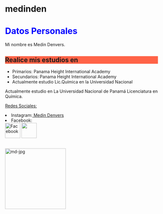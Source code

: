 # medinden
<html>
<body>
<h1 style="color:blue;">Datos Personales </h1>
<p>
Mi nombre es Medin Denvers.
<h2 style="background-color:Tomato;" >Realice mis estudios en</h2>
<ul style="list-style-type:disc;">
  <li>Primarios: Panama Height International Academy</li>
  <li>Secundarios: Panama Height International Academy</li>
  <li>Actualmente estudio Lic.Qu&iacutemica en la Universidad Nacional</li>
</ul>  
</p>

<p>
Actualmente estudio en La Universidad Nacional de Panam&aacute; Licenciatura en Qu&iacute;mica.
</p>

<p><u>Redes Sociales:</u>

<li>Instagram:<a href="https://www.instagram.com/luxtea_18/?hl=es-la"> Medin Denvers</a></li>
<li>Facebook: 
  <br><a title="Facebook" href="https://www.facebook.com/medin.denvers.3"><img src="https://www.gifmaniacos.es/wp-content/uploads/2017/09/gif-facebook-gifmaniacos.es-6.gif" width="50" height="50" alt="Facebook" /></a>
  <img src="https://media1.giphy.com/media/28NHo0bbyWzjG/source.gif" width="50" height="50">
</p>
<br><a href="https://ibb.co/nmSxFcd"> <img src="https://i.ibb.co/NCzcMjD/md-jpg.jpg" alt="md-jpg" border="0" width="200" height="200"> </a>
</html>



